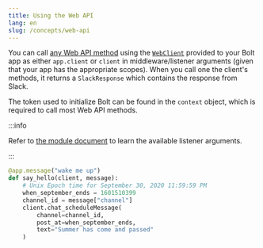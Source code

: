 ```yaml
---
title: Using the Web API
lang: en
slug: /concepts/web-api
---
```


You can call [any Web API method](https://api.slack.com/methods) using the [`WebClient`](https://tools.slack.dev/python-slack-sdk/basic_usage.html) provided to your Bolt app as either `app.client` or `client` in middleware/listener arguments (given that your app has the appropriate scopes). When you call one the client's methods, it returns a `SlackResponse` which contains the response from Slack.

The token used to initialize Bolt can be found in the `context` object, which is required to call most Web API methods.

:::info 

Refer to [the module document](https://tools.slack.dev/bolt-python/api-docs/slack_bolt/kwargs_injection/args.html) to learn the available listener arguments.

:::

```python
@app.message("wake me up")
def say_hello(client, message):
    # Unix Epoch time for September 30, 2020 11:59:59 PM
    when_september_ends = 1601510399
    channel_id = message["channel"]
    client.chat_scheduleMessage(
        channel=channel_id,
        post_at=when_september_ends,
        text="Summer has come and passed"
    )
```